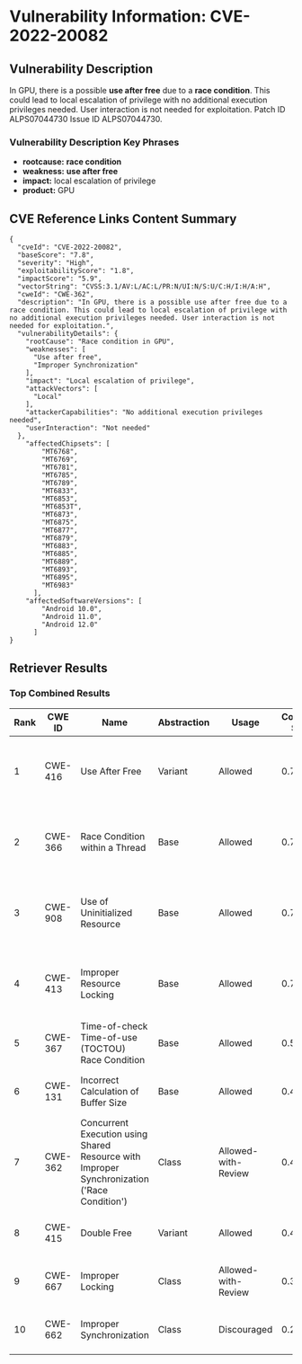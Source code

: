 # Vulnerability Information: CVE-2022-20082

## Vulnerability Description
In GPU, there is a possible **use after free** due to a **race condition**. This could lead to local escalation of privilege with no additional execution privileges needed. User interaction is not needed for exploitation. Patch ID ALPS07044730 Issue ID ALPS07044730.

### Vulnerability Description Key Phrases
- **rootcause:** **race condition**
- **weakness:** **use after free**
- **impact:** local escalation of privilege
- **product:** GPU

## CVE Reference Links Content Summary
```
{
  "cveId": "CVE-2022-20082",
  "baseScore": "7.8",
  "severity": "High",
  "exploitabilityScore": "1.8",
  "impactScore": "5.9",
  "vectorString": "CVSS:3.1/AV:L/AC:L/PR:N/UI:N/S:U/C:H/I:H/A:H",
  "cweId": "CWE-362",
  "description": "In GPU, there is a possible use after free due to a race condition. This could lead to local escalation of privilege with no additional execution privileges needed. User interaction is not needed for exploitation.",
  "vulnerabilityDetails": {
    "rootCause": "Race condition in GPU",
    "weaknesses": [
      "Use after free",
      "Improper Synchronization"
    ],
    "impact": "Local escalation of privilege",
    "attackVectors": [
      "Local"
    ],
    "attackerCapabilities": "No additional execution privileges needed",
    "userInteraction": "Not needed"
  },
    "affectedChipsets": [
        "MT6768",
        "MT6769",
        "MT6781",
        "MT6785",
        "MT6789",
        "MT6833",
        "MT6853",
        "MT6853T",
        "MT6873",
        "MT6875",
        "MT6877",
        "MT6879",
        "MT6883",
        "MT6885",
        "MT6889",
        "MT6893",
        "MT6895",
        "MT6983"
      ],
    "affectedSoftwareVersions": [
        "Android 10.0",
        "Android 11.0",
        "Android 12.0"
      ]
}
```

## Retriever Results

### Top Combined Results

| Rank | CWE ID | Name | Abstraction | Usage | Combined Score | Retrievers | Individual Scores |
|------|--------|------|-------------|-------|---------------|------------|-------------------|
| 1 | CWE-416 | Use After Free | Variant | Allowed | 0.7413 | dense, sparse, graph | dense: 0.568, sparse: 0.418, graph: 0.782 |
| 2 | CWE-366 | Race Condition within a Thread | Base | Allowed | 0.7337 | dense, sparse, graph | dense: 0.582, sparse: 0.388, graph: 0.617 |
| 3 | CWE-908 | Use of Uninitialized Resource | Base | Allowed | 0.7289 | dense, sparse, graph | dense: 0.544, sparse: 0.433, graph: 0.585 |
| 4 | CWE-413 | Improper Resource Locking | Base | Allowed | 0.7174 | dense, sparse, graph | dense: 0.517, sparse: 0.419, graph: 0.612 |
| 5 | CWE-367 | Time-of-check Time-of-use (TOCTOU) Race Condition | Base | Allowed | 0.5040 | dense, sparse | dense: 0.537, sparse: 0.411 |
| 6 | CWE-131 | Incorrect Calculation of Buffer Size | Base | Allowed | 0.4961 | dense, sparse | dense: 0.517, sparse: 0.415 |
| 7 | CWE-362 | Concurrent Execution using Shared Resource with Improper Synchronization ('Race Condition') | Class | Allowed-with-Review | 0.4621 | dense, sparse, graph | dense: 0.566, sparse: 0.484, graph: 0.633 |
| 8 | CWE-415 | Double Free | Variant | Allowed | 0.4478 | dense, sparse | dense: 0.515, sparse: 0.398 |
| 9 | CWE-667 | Improper Locking | Class | Allowed-with-Review | 0.3181 | dense, sparse | dense: 0.555, sparse: 0.461 |
| 10 | CWE-662 | Improper Synchronization | Class | Discouraged | 0.2630 | sparse, graph | sparse: 0.458, graph: 0.911 |

